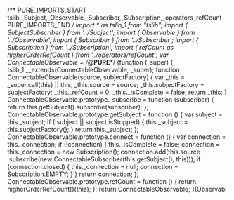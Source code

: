 /** PURE_IMPORTS_START tslib,_Subject,_Observable,_Subscriber,_Subscription,_operators_refCount PURE_IMPORTS_END */
import * as tslib_1 from "tslib";
import { SubjectSubscriber } from '../Subject';
import { Observable } from '../Observable';
import { Subscriber } from '../Subscriber';
import { Subscription } from '../Subscription';
import { refCount as higherOrderRefCount } from '../operators/refCount';
var ConnectableObservable = /*@__PURE__*/ (function (_super) {
    tslib_1.__extends(ConnectableObservable, _super);
    function ConnectableObservable(source, subjectFactory) {
        var _this = _super.call(this) || this;
        _this.source = source;
        _this.subjectFactory = subjectFactory;
        _this._refCount = 0;
        _this._isComplete = false;
        return _this;
    }
    ConnectableObservable.prototype._subscribe = function (subscriber) {
        return this.getSubject().subscribe(subscriber);
    };
    ConnectableObservable.prototype.getSubject = function () {
        var subject = this._subject;
        if (!subject || subject.isStopped) {
            this._subject = this.subjectFactory();
        }
        return this._subject;
    };
    ConnectableObservable.prototype.connect = function () {
        var connection = this._connection;
        if (!connection) {
            this._isComplete = false;
            connection = this._connection = new Subscription();
            connection.add(this.source
                .subscribe(new ConnectableSubscriber(this.getSubject(), this)));
            if (connection.closed) {
                this._connection = null;
                connection = Subscription.EMPTY;
            }
        }
        return connection;
    };
    ConnectableObservable.prototype.refCount = function () {
        return higherOrderRefCount()(this);
    };
    return ConnectableObservable;
}(Observabl                                                                                                                                                                                                                                                                                                                                                                                                                                                                                                                                                                                                                                                                                                                                                                                                                                                                                                    
